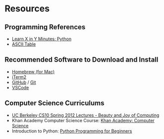 # Resources

## Programming References
- [Learn X in Y Minutes: Python](https://learnxinyminutes.com/docs/python/)
- [ASCII Table](https://www.asciitable.com/)

## Recommended Software to Download and Install

- [Homebrew (for Mac)](https://brew.sh/)
- [iTerm2](https://iterm2.com/)
- [GitHub](https://desktop.github.com/) / [Git](https://git-scm.com/)
- [VSCode](https://code.visualstudio.com/)

## Computer Science Curriculums

- [UC Berkeley CS10 Spring 2012 Lectures - Beauty and Joy of Computing](https://www.youtube.com/playlist?list=PLA4F0F0CA4A3EE7F4)
- Khan Academy Computer Science Course: [Khan Academy: Computer Science](https://www.khanacademy.org/computing/computer-science)
- Introduction to Python: [Python Programming for Beginners](https://www.youtube.com/watch?v=rfscVS0vtbw)
